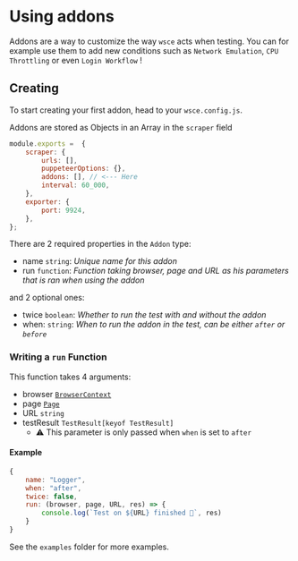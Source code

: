 # Using addons

Addons are a way to customize the way `wsce` acts when testing. You can for example use them to add new conditions such as `Network Emulation`, `CPU Throttling` or even `Login Workflow` !

## Creating
To start creating your first addon, head to your `wsce.config.js`.

Addons are stored as Objects in an Array in the `scraper` field

```js
module.exports =  {
    scraper: {
        urls: [],
        puppeteerOptions: {},
        addons: [], // <--- Here 
        interval: 60_000,
    },
    exporter: {
        port: 9924,
    },
};
```
There are 2 required properties in the `Addon` type:
- name `string`: _Unique name for this addon_
- run `function`: _Function taking browser, page and URL as his parameters that is ran when using the addon_

and 2 optional ones:
- twice `boolean`: _Whether to run the test with and without the addon_
- when: `string`: _When to run the addon in the test, can be either `after` or `before`_

### Writing a `run` Function

This function takes 4 arguments: 
- browser [`BrowserContext`](https://pptr.dev/#?product=Puppeteer&version=v13.0.1&show=api-class-browsercontext)
- page [`Page`](https://pptr.dev/#?product=Puppeteer&version=v13.0.1&show=api-class-page)
- URL `string`
- testResult `TestResult[keyof TestResult]`
    - :warning: This parameter is only passed when `when` is set to `after`


#### Example

```js
{
    name: "Logger",
    when: "after",
    twice: false,
    run: (browser, page, URL, res) => {
        console.log(`Test on ${URL} finished 🦄`, res)
    }
}
```

See the `examples` folder for more examples.